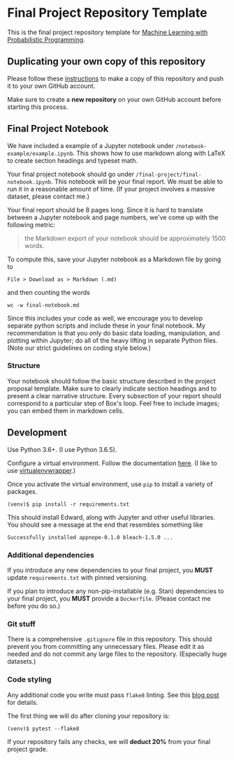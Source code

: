 # Final Project Repository Template

This is the final project repository template for
[Machine Learning with Probabilistic Programming](http://www.proditus.com/syllabus2018.html).

## Duplicating your own copy of this repository

Please follow these
[instructions](https://help.github.com/articles/duplicating-a-repository/)
to make a copy of this repository and push it to your own GitHub account.

Make sure to create a **new repository** on your own GitHub account before
starting this process.

## Final Project Notebook
We have included a example of a Jupyter notebook under
`/notebook-example/example.ipynb`. This shows how to use markdown along with
LaTeX to create section headings and typeset math.

Your final project notebook should go under
`/final-project/final-notebook.ipynb`. This notebook will be your final report.
We must be able to run it in a reasonable amount of time. (If your project
involves a massive dataset, please contact me.)

Your final report should be 8 pages long. Since it is hard to translate between
a Jupyter notebook and page numbers, we've come up with the following metric:
> the Markdown export of your notebook should be approximately 1500 words.

To compute this, save your Jupyter notebook as a Markdown file by going to
```
File > Download as > Markdown (.md)
```
and then counting the words
```
wc -w final-notebook.md
```

Since this includes your code as well, we encourage you to develop separate
python scripts and include these in your final notebook. My recommendation is
that you only do basic data loading, manipulation, and plotting within Jupyter;
do all of the heavy lifting in separate Python files. (Note our strict
guidelines on coding style below.)

### Structure
Your notebook should follow the basic structure described in the project
proposal template. Make sure to clearly indicate section headings and to
present a clear narrative structure. Every subsection of your report should
correspond to a particular step of Box's loop. Feel free to include images; you
can embed them in markdown cells.

## Development
Use Python 3.6+. (I use Python 3.6.5).

Configure a virtual environment.
Follow the documentation
[here](https://docs.python.org/3.6/tutorial/venv.html).
(I like to use [virtualenvwrapper](http://virtualenvwrapper.readthedocs.io/).)

Once you activate the virtual environment, use `pip` to install a variety of
packages.
```{bash}
(venv)$ pip install -r requirements.txt
```

This should install Edward, along with Jupyter and other useful libraries.
You should see a message at the end that resembles something like
```
Successfully installed appnope-0.1.0 bleach-1.5.0 ...
```

### Additional dependencies
If you introduce any new dependencies to your final project, you **MUST**
update `requirements.txt` with pinned versioning.

If you plan to introduce any non-pip-installable (e.g. Stan) dependencies to
your final project, you **MUST** provide a `Dockerfile`. (Please contact me before you do so.)

### Git stuff
There is a comprehensive `.gitignore` file in this repository. This should prevent you from committing any unnecessary files. Please edit it as needed and do not commit any large files to the repository. (Especially huge datasets.)

### Code styling
Any additional code you write must pass `flake8` linting. See this
[blog post](https://medium.com/python-pandemonium/what-is-flake8-and-why-we-should-use-it-b89bd78073f2) for details.

The first thing we will do after cloning your repository is:
```{bash}
(venv)$ pytest --flake8
```

If your repository fails any checks, we will **deduct 20%** from your final project grade.
